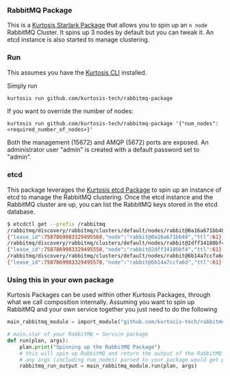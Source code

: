 ### RabbitMQ Package

This is a [Kurtosis Starlark Package](https://docs.kurtosis.com/quickstart) that allows you to spin up an `n node` RabbitMQ Cluster. It spins up 3 nodes by default but you can tweak it. An etcd instance is also started to manage clustering.

### Run

This assumes you have the [Kurtosis CLI](https://docs.kurtosis.com/cli) installed.

Simply run

```bash
kurtosis run github.com/kurtosis-tech/rabbitmq-package
```

If you want to override the number of nodes:

```
kurtosis run github.com/kurtosis-tech/rabbitmq-package '{"num_nodes": <required_number_of_nodes>}'
```

Both the management (15672) and AMQP (5672) ports are exposed.  An administrator user "admin" is created with a default password set to "admin".

### etcd

This package leverages the [Kurtosis etcd Package](https://github.com/kurtosis-tech/etcd-package) to spin up an instance of etcd to manage the RabbitMQ clustering.  Once the etcd instance and the RabbitMQ cluster are up, you can list the RabbitMQ keys stored in the etcd database.

```bash
$ etcdctl get --prefix /rabbitmq
/rabbitmq/discovery/rabbitmq/clusters/default/nodes/rabbit@0a16a671bb48
{"lease_id":7587869983329495568,"node":"rabbit@0a16a671bb48","ttl":61}
/rabbitmq/discovery/rabbitmq/clusters/default/nodes/rabbit@2dff34180bf4
{"lease_id":7587869983329495558,"node":"rabbit@2dff34180bf4","ttl":61}
/rabbitmq/discovery/rabbitmq/clusters/default/nodes/rabbit@6b14a7ccfa6d
{"lease_id":7587869983329495578,"node":"rabbit@6b14a7ccfa6d","ttl":61}
```

### Using this in your own package

Kurtosis Packages can be used within other Kurtosis Packages, through what we call composition internally. Assuming you want to spin up RabbitMQ and your own service
together you just need to do the following

```py
main_rabbitmq_module = import_module("github.com/kurtosis-tech/rabbitmq-package/main.star")

# main.star of your RabbitMQ + Service package
def run(plan, args):
    plan.print("Spinning up the RabbitMQ Package")
    # this will spin up RabbitMQ and return the output of the RabbitMQ package [rabbitmq-node-0 .. rabbitmq-node-n]
    # any args (including num_nodes) parsed to your package would get passed down to the RabbitMQ Package
    rabbitmq_run_output = main_rabbitmq_module.run(plan, args)
```
